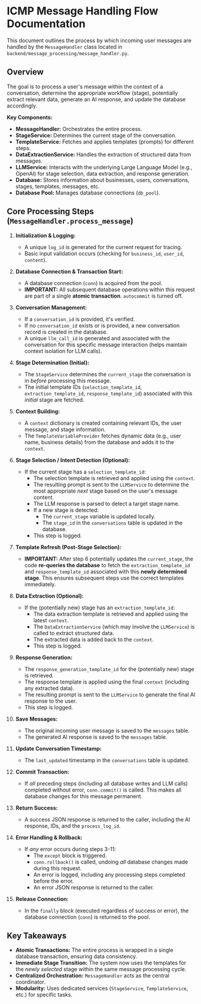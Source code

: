 # ICMP Message Handling Flow Documentation

This document outlines the process by which incoming user messages are handled by the `MessageHandler` class located in `backend/message_processing/message_handler.py`.

## Overview

The goal is to process a user's message within the context of a conversation, determine the appropriate workflow (stage), potentially extract relevant data, generate an AI response, and update the database accordingly.

**Key Components:**

*   **MessageHandler:** Orchestrates the entire process.
*   **StageService:** Determines the current stage of the conversation.
*   **TemplateService:** Fetches and applies templates (prompts) for different steps.
*   **DataExtractionService:** Handles the extraction of structured data from messages.
*   **LLMService:** Interacts with the underlying Large Language Model (e.g., OpenAI) for stage selection, data extraction, and response generation.
*   **Database:** Stores information about businesses, users, conversations, stages, templates, messages, etc.
*   **Database Pool:** Manages database connections (`db_pool`).

## Core Processing Steps (`MessageHandler.process_message`)

1.  **Initialization & Logging:**
    *   A unique `log_id` is generated for the current request for tracing.
    *   Basic input validation occurs (checking for `business_id`, `user_id`, `content`).

2.  **Database Connection & Transaction Start:**
    *   A database connection (`conn`) is acquired from the pool.
    *   **IMPORTANT:** All subsequent database operations within this request are part of a single **atomic transaction**. `autocommit` is turned off.

3.  **Conversation Management:**
    *   If a `conversation_id` is provided, it's verified.
    *   If no `conversation_id` exists or is provided, a new conversation record is created in the database.
    *   A unique `llm_call_id` is generated and associated with the conversation for this specific message interaction (helps maintain context isolation for LLM calls).

4.  **Stage Determination (Initial):**
    *   The `StageService` determines the `current_stage` the conversation is in *before* processing this message.
    *   The initial template IDs (`selection_template_id`, `extraction_template_id`, `response_template_id`) associated with this *initial* stage are fetched.

5.  **Context Building:**
    *   A `context` dictionary is created containing relevant IDs, the user message, and stage information.
    *   The `TemplateVariableProvider` fetches dynamic data (e.g., user name, business details) from the database and adds it to the `context`.

6.  **Stage Selection / Intent Detection (Optional):**
    *   If the current stage has a `selection_template_id`:
        *   The selection template is retrieved and applied using the `context`.
        *   The resulting prompt is sent to the `LLMService` to determine the most appropriate *next* stage based on the user's message content.
        *   The LLM response is parsed to detect a target stage name.
        *   If a new stage is detected:
            *   The `current_stage` variable is updated locally.
            *   The `stage_id` in the `conversations` table is updated in the database.
        *   This step is logged.

7.  **Template Refresh (Post-Stage Selection):**
    *   **IMPORTANT:** After step 6 potentially updates the `current_stage`, the code **re-queries the database** to fetch the `extraction_template_id` and `response_template_id` associated with this **newly determined stage**. This ensures subsequent steps use the correct templates immediately.

8.  **Data Extraction (Optional):**
    *   If the (potentially new) stage has an `extraction_template_id`:
        *   The data extraction template is retrieved and applied using the latest `context`.
        *   The `DataExtractionService` (which may involve the `LLMService`) is called to extract structured data.
        *   The extracted data is added back to the `context`.
        *   This step is logged.

9.  **Response Generation:**
    *   The `response_generation_template_id` for the (potentially new) stage is retrieved.
    *   The response template is applied using the final `context` (including any extracted data).
    *   The resulting prompt is sent to the `LLMService` to generate the final AI response to the user.
    *   This step is logged.

10. **Save Messages:**
    *   The original incoming user message is saved to the `messages` table.
    *   The generated AI response is saved to the `messages` table.

11. **Update Conversation Timestamp:**
    *   The `last_updated` timestamp in the `conversations` table is updated.

12. **Commit Transaction:**
    *   If *all* preceding steps (including all database writes and LLM calls) completed without error, `conn.commit()` is called. This makes all database changes for this message permanent.

13. **Return Success:**
    *   A success JSON response is returned to the caller, including the AI response, IDs, and the `process_log_id`.

14. **Error Handling & Rollback:**
    *   If *any* error occurs during steps 3-11:
        *   The `except` block is triggered.
        *   `conn.rollback()` is called, undoing *all* database changes made during this request.
        *   An error is logged, including any processing steps completed before the error.
        *   An error JSON response is returned to the caller.

15. **Release Connection:**
    *   In the `finally` block (executed regardless of success or error), the database connection (`conn`) is returned to the pool.

## Key Takeaways

*   **Atomic Transactions:** The entire process is wrapped in a single database transaction, ensuring data consistency.
*   **Immediate Stage Transition:** The system now uses the templates for the *newly selected* stage within the same message processing cycle.
*   **Centralized Orchestration:** `MessageHandler` acts as the central coordinator.
*   **Modularity:** Uses dedicated services (`StageService`, `TemplateService`, etc.) for specific tasks. 